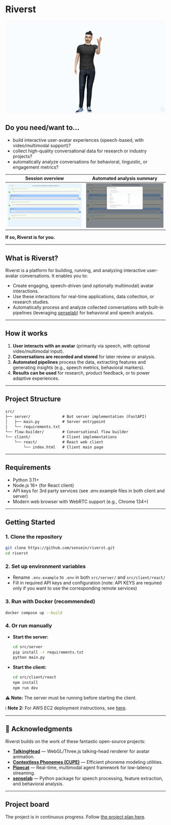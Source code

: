 # Riverst

![Avatar screenshot](public/fabio_says_hi.png)

## Do you need/want to...

- build interactive user-avatar experiences (speech-based, with video/multimodal support)?
- collect high-quality conversational data for research or industry projects?
- automatically analyze conversations for behavioral, linguistic, or engagement metrics?

| Session overview | Automated analysis summary |
|---|---|
| ![Session overview](public/session_summary_example.png) | ![Automated analysis](public/automated_audio_analysis.png) |

**If so, Riverst is for you.**

---

## What is Riverst?

Riverst is a platform for building, running, and analyzing interactive user-avatar conversations. It enables you to:

- Create engaging, speech-driven (and optionally multimodal) avatar interactions.
- Use these interactions for real-time applications, data collection, or research studies.
- Automatically process and analyze collected conversations with built-in pipelines (leveraging [senselab](https://github.com/sensein/senselab)) for behavioral and speech analysis.

---

## How it works

1. **User interacts with an avatar** (primarily via speech, with optional video/multimodal input).
2. **Conversations are recorded and stored** for later review or analysis.
3. **Automated pipelines** process the data, extracting features and generating insights (e.g., speech metrics, behavioral markers).
4. **Results can be used** for research, product feedback, or to power adaptive experiences.

---

## Project Structure

```
src/
├── server/              # Bot server implementation (FastAPI)
│   ├── main.py          # Server entrypoint
│   └── requirements.txt
└── flow-builder/        # Conversational flow builder
└── client/              # Client implementations
    └── react/           # React web client
        └── index.html   # Client main page

```

---

## Requirements

- Python 3.11+
- Node.js 16+ (for React client)
- API keys for 3rd party services (see .env.example files in both client and server)
- Modern web browser with WebRTC support (e.g., Chrome 134+)

---

## Getting Started

### 1. Clone the repository

```bash
git clone https://github.com/sensein/riverst.git
cd riverst
```

### 2. Set up environment variables

- Rename `.env.example` to `.env` in both `src/server/` and `src/client/react/`
- Fill in required API keys and configuration (note: API KEYS are required only if you want to use the corresponding remote services)

### 3. Run with Docker (recommended)

```bash
docker compose up --build
```

### 4. Or run manually

- **Start the server:**
  ```bash
  cd src/server
  pip install -r requirements.txt
  python main.py
  ```
- **Start the client:**
  ```bash
  cd src/client/react
  npm install
  npm run dev
  ```

⚠️ **Note:** The server must be running before starting the client.

ℹ️ **Note 2:** For AWS EC2 deployment instructions, see [here](notes/first_steps_to_deploy.md).

---

## 🙏 Acknowledgments

Riverst builds on the work of these fantastic open-source projects:

- **[TalkingHead](https://github.com/met4citizen/TalkingHead)** — WebGL/Three.js talking-head renderer for avatar animation.
- **[Contextless Phonemes (CUPE)](https://github.com/tabahi/contexless-phonemes-CUPE)** — Efficient phoneme modeling utilities.
- **[Pipecat](https://github.com/pipecat-ai/pipecat)** — Real-time, multimodal agent framework for low-latency streaming.
- **[senselab](https://github.com/sensein/senselab)** — Python package for speech processing, feature extraction, and behavioral analysis.

---

## Project board

The project is in continuous progress. Follow [the project plan here](https://github.com/orgs/sensein/projects/55).

